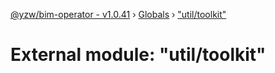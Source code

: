 [@yzw/bim-operator - v1.0.41](../README.md) › [Globals](../globals.md) › ["util/toolkit"](_util_toolkit_.md)

# External module: "util/toolkit"


